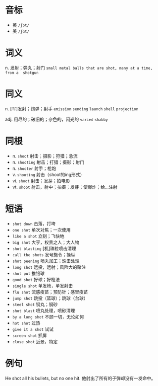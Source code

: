 # 音标

- 英 `/ʃɒt/`
- 美 `/ʃɑt/`

# 词义

n. 发射；弹丸；射门
`small metal balls that are shot, many at a time, from a  shotgun `

# 同义

n. [军]发射；炮弹；射手
`emission` `sending` `launch` `shell` `projection`

adj. 用尽的；破旧的；杂色的，闪光的
`varied` `shabby`

# 同根

- n. `shoot` 射击；摄影；狩猎；急流
- n. `shooting` 射击；打猎；摄影；射门
- n. `shooter` 射手；枪炮
- v. `shooting` 射击（shoot的ing形式）
- vi. `shoot` 射击；发芽；拍电影
- vt. `shoot` 射击，射中；拍摄；发芽；使爆炸；给…注射

# 短语

- `shot down` 击落，打垮
- `one shot` 单次对焦；一次使用
- `like a shot` 立刻；飞快地
- `big shot` 大亨，权贵之人；大人物
- `shot blasting` [机]珠粒喷击清理
- `call the shots` 发号施令；操纵
- `shot peening` 喷丸加工；珠击处理
- `long shot` 远投，远射；风险大的赌注
- `shot put` 推铅球
- `good shot` 好球；好枪法
- `single shot` 单发枪，单发射击
- `flu shot` 流感疫苗；预防针；感冒疫苗
- `jump shot` 跳投（篮球）；跳球（台球）
- `steel shot` 钢丸；钢砂
- `shot blast` 喷丸处理，喷砂清理
- `by a long shot` 不顾一切，无论如何
- `hot shot` 过热
- `give it a shot` 试试
- `screen shot` 抓屏
- `close shot` 近景，特定

# 例句

He shot all his bullets, but no one hit.
他射出了所有的子弹却没有一发命中。


